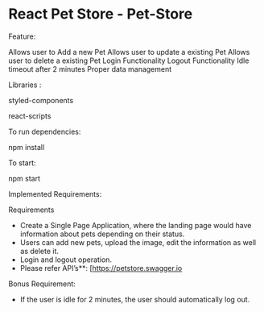 # React Pet Store - Pet-Store

Feature: 

Allows user to Add a new Pet
Allows user to update a existing Pet
Allows user to delete a existing Pet
Login Functionality
Logout Functionality
Idle timeout after 2 minutes
Proper data management

Libraries : 

styled-components 

react-scripts

To run dependencies: 

npm install

To start: 

npm start

Implemented Requirements:

Requirements
- Create a Single Page Application, where the landing page would have information about
pets depending on their status.
- Users can add new pets, upload the image, edit the information as well as delete it.
- Login and logout operation.
- Please refer API’s**: [https://petstore.swagger.io

Bonus Requirement:
 - If the user is idle for 2 minutes, the user should automatically log out.

